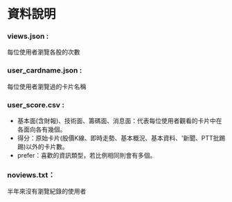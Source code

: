 # 資料說明
### views.json : 
每位使用者瀏覽各股的次數

### user_cardname.json : 
每位使用者瀏覽過的卡片名稱

### user_score.csv : 

* 基本面(含財報)、技術面、籌碼面、消息面：代表每位使用者觀看的卡片中在各面向各有幾個。
* 得分：原始卡片(股價K線、即時走勢、基本概況、基本資料、'新聞、PTT批踢踢)以外的卡片數。
* prefer：喜歡的資訊類型，若比例相同則會有多個。

### noviews.txt：
半年來沒有瀏覽紀錄的使用者
